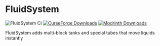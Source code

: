 # FluidSystem
![FluidSystem CI](https://github.com/Edivad99/FluidSystem/workflows/FluidSystem%20CI/badge.svg?branch=1.21.x)
[![CurseForge Downloads](http://cf.way2muchnoise.eu/full_398349_downloads.svg)](https://www.curseforge.com/minecraft/mc-mods/fluidsystem)
[![Modrinth Downloads](https://img.shields.io/modrinth/dt/Ef0IeFUo?label=Modrinth%20Downloads)](https://modrinth.com/mod/fluidsystem)

FluidSystem adds multi-block tanks and special tubes that move liquids instantly
